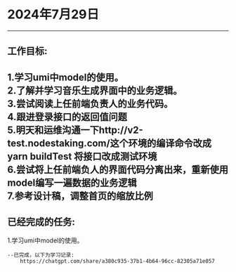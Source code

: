 # 2024年7月29日 
-----------------------------------
## 工作目标:
1.学习umi中model的使用。  
2.了解并学习音乐生成界面中的业务逻辑。  
3.尝试阅读上任前端负责人的业务代码。  
4.跟进登录接口的返回值问题  
5.明天和运维沟通一下http://v2-test.nodestaking.com/这个环境的编译命令改成 yarn buildTest 将接口改成测试环境  
6.尝试将上任前端负人的界面代码分离出来，重新使用model编写一遍数据的业务逻辑  
7.参考设计稿，调整首页的缩放比例  
------------------------------------------------
## 已经完成的任务:
1.学习umi中model的使用。

    --已完成，以下为学习记录:
        https://chatgpt.com/share/a380c935-37b1-4b64-96cc-82305a71e057